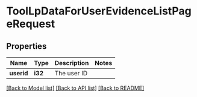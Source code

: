 # ToolLpDataForUserEvidenceListPageRequest

## Properties

Name | Type | Description | Notes
------------ | ------------- | ------------- | -------------
**userid** | **i32** | The user ID | 

[[Back to Model list]](../README.md#documentation-for-models) [[Back to API list]](../README.md#documentation-for-api-endpoints) [[Back to README]](../README.md)


